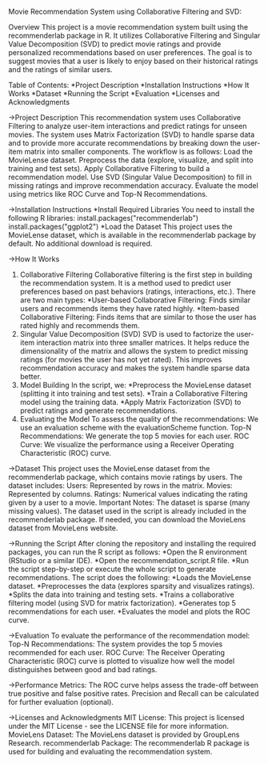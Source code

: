 Movie Recommendation System using Collaborative Filtering and SVD:

Overview
This project is a movie recommendation system built using the recommenderlab package in R. It utilizes Collaborative Filtering and Singular Value Decomposition (SVD) to predict movie ratings and provide personalized recommendations based on user preferences. The goal is to suggest movies that a user is likely to enjoy based on their historical ratings and the ratings of similar users.

Table of Contents:
*Project Description
*Installation Instructions
*How It Works
*Dataset
*Running the Script
*Evaluation
*Licenses and Acknowledgments

->Project Description
This recommendation system uses Collaborative Filtering to analyze user-item interactions and predict ratings for unseen movies. The system uses Matrix Factorization (SVD) to handle sparse data and to provide more accurate recommendations by breaking down the user-item matrix into smaller components. The workflow is as follows:
Load the MovieLense dataset.
Preprocess the data (explore, visualize, and split into training and test sets).
Apply Collaborative Filtering to build a recommendation model.
Use SVD (Singular Value Decomposition) to fill in missing ratings and improve recommendation accuracy.
Evaluate the model using metrics like ROC Curve and Top-N Recommendations.

->Installation Instructions
*Install Required Libraries You need to install the following R libraries:
install.packages("recommenderlab")
install.packages("ggplot2")
*Load the Dataset This project uses the MovieLense dataset, which is available in the recommenderlab package by default. No additional download is required.

->How It Works
1. Collaborative Filtering
Collaborative filtering is the first step in building the recommendation system. It is a method used to predict user preferences based on past behaviors (ratings, interactions, etc.). There are two main types:
*User-based Collaborative Filtering: Finds similar users and recommends items they have rated highly.
*Item-based Collaborative Filtering: Finds items that are similar to those the user has rated highly and recommends them.
2. Singular Value Decomposition (SVD)
SVD is used to factorize the user-item interaction matrix into three smaller matrices. It helps reduce the dimensionality of the matrix and allows the system to predict missing ratings (for movies the user has not yet rated). This improves recommendation accuracy and makes the system handle sparse data better.
3. Model Building
In the script, we:
*Preprocess the MovieLense dataset (splitting it into training and test sets).
*Train a Collaborative Filtering model using the training data.
*Apply Matrix Factorization (SVD) to predict ratings and generate recommendations.
4. Evaluating the Model
To assess the quality of the recommendations:
We use an evaluation scheme with the evaluationScheme function.
Top-N Recommendations: We generate the top 5 movies for each user.
ROC Curve: We visualize the performance using a Receiver Operating Characteristic (ROC) curve.

->Dataset
This project uses the MovieLense dataset from the recommenderlab package, which contains movie ratings by users. The dataset includes:
Users: Represented by rows in the matrix.
Movies: Represented by columns.
Ratings: Numerical values indicating the rating given by a user to a movie.
Important Notes:
The dataset is sparse (many missing values).
The dataset used in the script is already included in the recommenderlab package. If needed, you can download the MovieLens dataset from MovieLens website.

->Running the Script
After cloning the repository and installing the required packages, you can run the R script as follows:
*Open the R environment (RStudio or a similar IDE).
*Open the recommendation_script.R file.
*Run the script step-by-step or execute the whole script to generate recommendations.
The script does the following:
*Loads the MovieLense dataset.
*Preprocesses the data (explores sparsity and visualizes ratings).
*Splits the data into training and testing sets.
*Trains a collaborative filtering model (using SVD for matrix factorization).
*Generates top 5 recommendations for each user.
*Evaluates the model and plots the ROC curve.

->Evaluation
To evaluate the performance of the recommendation model:
Top-N Recommendations: The system provides the top 5 movies recommended for each user.
ROC Curve: The Receiver Operating Characteristic (ROC) curve is plotted to visualize how well the model distinguishes between good and bad ratings.

->Performance Metrics:
The ROC curve helps assess the trade-off between true positive and false positive rates.
Precision and Recall can be calculated for further evaluation (optional).

->Licenses and Acknowledgments
MIT License: This project is licensed under the MIT License - see the LICENSE file for more information.
MovieLens Dataset: The MovieLens dataset is provided by GroupLens Research.
recommenderlab Package: The recommenderlab R package is used for building and evaluating the recommendation system.
